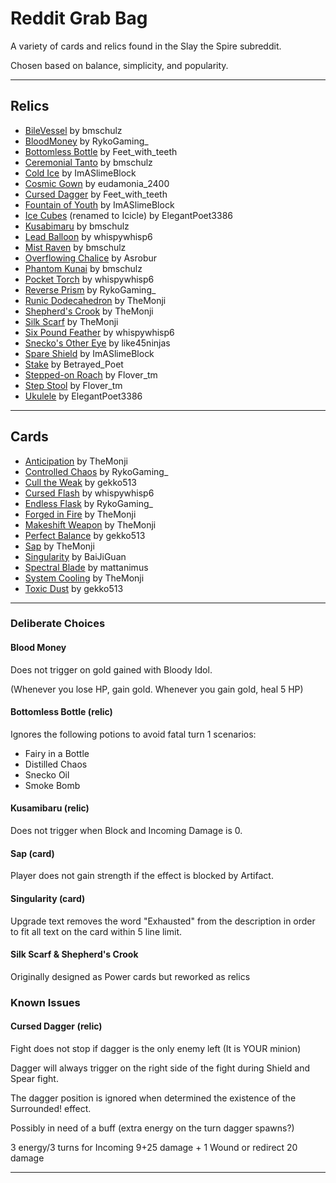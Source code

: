 # Reddit Grab Bag

A variety of cards and relics found in the Slay the Spire subreddit.

Chosen based on balance, simplicity, and popularity.

---

## Relics

* [BileVessel](https://www.reddit.com/r/slaythespire/comments/1m3359w/some_custom_relics_inspired_by_iconic/) by bmschulz
* [BloodMoney](https://www.reddit.com/r/slaythespire/comments/1m57b2w/relic_idea/) by RykoGaming_
* [Bottomless Bottle](https://www.reddit.com/r/slaythespire/comments/1m1evn6/a_bunch_of_random_relic_ideas/) by Feet_with_teeth
* [Ceremonial Tanto](https://www.reddit.com/r/slaythespire/comments/1m1bcem/some_sekiroinspired_relics/) by bmschulz
* [Cold Ice](https://www.reddit.com/r/slaythespire/comments/1m239ms/relic_ideas_which_ive_thought_about_for_a_while/) by ImASlimeBlock
* [Cosmic Gown](https://www.reddit.com/r/slaythespire/comments/1m0fqfx/mayas_relic_maker_is_cool/) by eudamonia_2400
* [Cursed Dagger](https://www.reddit.com/r/slaythespire/comments/1m1evn6/a_bunch_of_random_relic_ideas/) by Feet_with_teeth
* [Fountain of Youth](https://www.reddit.com/r/slaythespire/comments/1m239ms/relic_ideas_which_ive_thought_about_for_a_while/) by ImASlimeBlock
* [Ice Cubes](https://www.reddit.com/r/slaythespire/comments/1lfjwai/i_feel_like_the_damage_number_on_this_needs_to_be/) (renamed to Icicle) by ElegantPoet3386
* [Kusabimaru](https://www.reddit.com/r/slaythespire/comments/1m1bcem/some_sekiroinspired_relics/) by bmschulz
* [Lead Balloon](https://www.reddit.com/r/slaythespire/comments/1mn8nhu/cost_dependent_extra_draw/) by whispywhisp6
* [Mist Raven](https://www.reddit.com/r/slaythespire/comments/1m1bcem/some_sekiroinspired_relics/) by bmschulz
* [Overflowing Chalice](https://www.reddit.com/r/slaythespire/comments/1m0ibdn/made_a_custom_relic_using_umayaswatchingyou_s/) by Asrobur
* [Phantom Kunai](https://www.reddit.com/r/slaythespire/comments/1m1bcem/some_sekiroinspired_relics/) by bmschulz
* [Pocket Torch](https://www.reddit.com/r/slaythespire/comments/1mqtb3j/energy_relic/) by whispywhisp6
* [Reverse Prism](https://www.reddit.com/r/slaythespire/comments/1lcigpn/custom_defect_relic_idea/) by RykoGaming_
* [Runic Dodecahedron](https://www.reddit.com/r/slaythespire/comments/1jfax4q/custom_relic_a_new_take_on_an_old_classic/) by TheMonji
* [Shepherd's Crook](https://www.reddit.com/r/slaythespire/comments/1mok01i/even_more_custom_cards_for_each_character/) by TheMonji
* [Silk Scarf](https://www.reddit.com/r/slaythespire/comments/1mok01i/even_more_custom_cards_for_each_character/) by TheMonji
* [Six Pound Feather](https://www.reddit.com/r/slaythespire/comments/1mn8nhu/cost_dependent_extra_draw/) by whispywhisp6
* [Snecko's Other Eye](https://www.reddit.com/r/slaythespire/comments/1mrg0v1/if_you_liked_snecko_eye_i_give_you_more_snecko/) by like45ninjas
* [Spare Shield](https://www.reddit.com/r/slaythespire/comments/1m239ms/relic_ideas_which_ive_thought_about_for_a_while/) by ImASlimeBlock
* [Stake](https://www.reddit.com/r/slaythespire/comments/1moumsk/1_classspecific_relic_idea_for_each_character_and/) by Betrayed_Poet
* [Stepped-on Roach](https://www.reddit.com/r/slaythespire/comments/1mxfcfy/who_stepped_on_him/) by Flover_tm
* [Step Stool](https://www.reddit.com/r/slaythespire/comments/1mxfcfy/who_stepped_on_him/) by Flover_tm
* [Ukulele](https://www.reddit.com/r/slaythespire/comments/1lz27qw/ironclad_exclusive_more_exhaust_synergy/) by ElegantPoet3386

---

## Cards

* [Anticipation](https://www.reddit.com/r/slaythespire/comments/1mnlkwv/a_fun_and_simple_custom_card_for_each_character/) by TheMonji
* [Controlled Chaos](https://www.reddit.com/r/slaythespire/comments/1lofe3z/card_idea_i_had/) by RykoGaming_
* [Cull the Weak](https://www.reddit.com/r/slaythespire/comments/1m2y739/weak_based_cards_for_the_silent/) by gekko513
* [Cursed Flash](https://www.reddit.com/r/slaythespire/comments/1lun026/a_brick_that_demands_more_bricks_in_your_deck/) by whispywhisp6
* [Endless Flask](https://www.reddit.com/r/slaythespire/comments/1lgz9d9/i_really_like_cards_that_combine_different/) by RykoGaming_
* [Forged in Fire](https://www.reddit.com/r/slaythespire/comments/1mnlkwv/a_fun_and_simple_custom_card_for_each_character/) by TheMonji
* [Makeshift Weapon](https://www.reddit.com/r/slaythespire/comments/1mok01i/even_more_custom_cards_for_each_character/) by TheMonji
* [Perfect Balance](https://www.reddit.com/r/slaythespire/comments/1m2y739/weak_based_cards_for_the_silent/) by gekko513
* [Sap](https://www.reddit.com/r/slaythespire/comments/1mnlkwv/a_fun_and_simple_custom_card_for_each_character/) by TheMonji
* [Singularity](https://www.reddit.com/r/slaythespire/comments/1m0b9zy/throw_your_deck_into_a_black_hole_why_not/) by BaiJiGuan
* [Spectral Blade](https://www.reddit.com/r/slaythespire/comments/1lpc2l1/spectral_blade_ironclad_uncommon_attack/) by mattanimus
* [System Cooling](https://www.reddit.com/r/slaythespire/comments/1mnlkwv/a_fun_and_simple_custom_card_for_each_character/) by TheMonji
* [Toxic Dust](https://www.reddit.com/r/slaythespire/comments/1m2y739/weak_based_cards_for_the_silent/) by gekko513

---


### Deliberate Choices

#### Blood Money

Does not trigger on gold gained with Bloody Idol.

(Whenever you lose HP, gain gold. Whenever you gain gold, heal 5 HP)

#### Bottomless Bottle (relic)

Ignores the following potions to avoid fatal turn 1 scenarios:

* Fairy in a Bottle
* Distilled Chaos
* Snecko Oil
* Smoke Bomb

#### Kusamibaru (relic)

Does not trigger when Block and Incoming Damage is 0.

#### Sap (card)

Player does not gain strength if the effect is blocked by Artifact.

#### Singularity (card)

Upgrade text removes the word "Exhausted" from the description in order to fit all text on the card within 5 line limit.

#### Silk Scarf & Shepherd's Crook

Originally designed as Power cards but reworked as relics

### Known Issues

#### Cursed Dagger (relic)
Fight does not stop if dagger is the only enemy left (It is YOUR minion)

Dagger will always trigger on the right side of the fight during Shield and Spear fight.

The dagger position is ignored when determined the existence of the Surrounded! effect.

Possibly in need of a buff (extra energy on the turn dagger spawns?)

3 energy/3 turns for Incoming 9+25 damage + 1 Wound or redirect 20 damage

---
